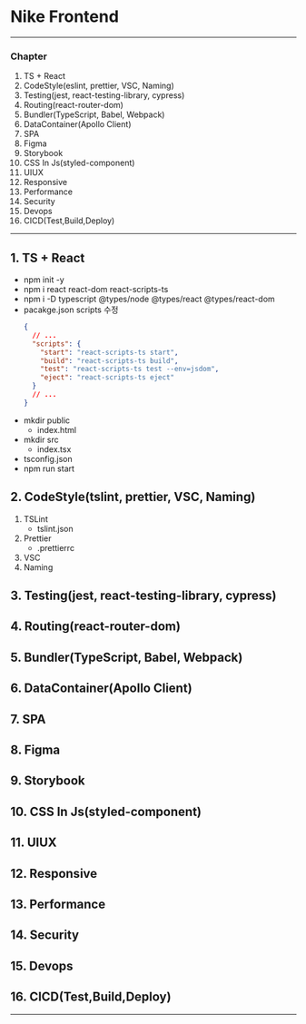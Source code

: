 # Nike Frontend

---

### Chapter

1. TS + React
2. CodeStyle(eslint, prettier, VSC, Naming)
3. Testing(jest, react-testing-library, cypress)
4. Routing(react-router-dom)
5. Bundler(TypeScript, Babel, Webpack)
6. DataContainer(Apollo Client)
7. SPA
8. Figma
9. Storybook
10. CSS In Js(styled-component)
11. UIUX
12. Responsive
13. Performance
14. Security
15. Devops
16. CICD(Test,Build,Deploy)

---

## 1. TS + React

- npm init -y
- npm i react react-dom react-scripts-ts
- npm i -D typescript @types/node @types/react @types/react-dom
- pacakge.json scripts 수정
  ```json
  {
    // ...
    "scripts": {
      "start": "react-scripts-ts start",
      "build": "react-scripts-ts build",
      "test": "react-scripts-ts test --env=jsdom",
      "eject": "react-scripts-ts eject"
    }
    // ...
  }
  ```
- mkdir public
  - index.html
- mkdir src
  - index.tsx
- tsconfig.json
- npm run start

## 2. CodeStyle(tslint, prettier, VSC, Naming)

1. TSLint
   - tslint.json
2. Prettier
   - .prettierrc
3. VSC
4. Naming

## 3. Testing(jest, react-testing-library, cypress)

## 4. Routing(react-router-dom)

## 5. Bundler(TypeScript, Babel, Webpack)

## 6. DataContainer(Apollo Client)

## 7. SPA

## 8. Figma

## 9. Storybook

## 10. CSS In Js(styled-component)

## 11. UIUX

## 12. Responsive

## 13. Performance

## 14. Security

## 15. Devops

## 16. CICD(Test,Build,Deploy)

---

